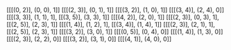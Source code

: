 [[[(0, 2)], (0, 0), 1]]
[[[(2, 3)], (0, 1), 1]]
[[[(3, 2)], (1, 0), 1]]
[[[(3, 4)], (2, 4), 0]]
[[[(3, 3)], (1, 1), 1], [[(3, 5)], (3, 3), 1]]
[[[(4, 2)], (2, 0), 1]]
[[[(2, 3)], (0, 3), 1], [[(2, 5)], (2, 3), 1]]
[[[(1, 4)], (1, 2), 1], [[(3, 4)], (1, 4), 1]]
[[[(2, 3)], (2, 1), 1], [[(2, 5)], (2, 3), 1]]
[[[(3, 2)], (3, 0), 1]]
[[[(0, 5)], (0, 4), 0]]
[[[(1, 4)], (1, 3), 0]]
[[[(2, 3)], (2, 2), 0]]
[[[(3, 2)], (3, 1), 0]]
[[[(4, 1)], (4, 0), 0]]
